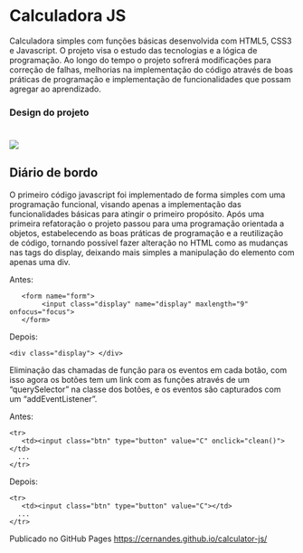 # Calculadora JS
Calculadora simples com funções básicas desenvolvida com HTML5, CSS3 e Javascript. O projeto visa o estudo das tecnologias e a lógica de programação. 
Ao longo do tempo o projeto sofrerá modificações para correção de falhas, melhorias na implementação do código através de boas práticas de programação e implementação de funcionalidades que possam agregar ao aprendizado.
### Design do projeto
# ![](/img/calculadora.png)
## Diário de bordo
O primeiro código javascript foi implementado de forma simples com uma programação funcional, visando apenas a implementação das funcionalidades básicas para atingir o primeiro propósito.
Após uma primeira refatoração o projeto passou para uma programação orientada a objetos, estabelecendo as boas práticas de programação e a reutilização de código, tornando possível fazer alteração no HTML como as mudanças nas tags do display, deixando mais simples a manipulação do elemento com apenas uma div.

Antes:
```
   <form name="form">
        <input class="display" name="display" maxlength="9" onfocus="focus">
   </form>
 ``` 
Depois:
~~~
<div class="display"> </div>
~~~
Eliminação das chamadas de função para os eventos em cada botão, com isso agora os botões tem um link com as funções através de um “querySelector” na classe dos botões, e os eventos são capturados com um “addEventListener”.

Antes:
~~~ 
<tr>
   <td><input class="btn" type="button" value="C" onclick="clean()"></td>
  ...
</tr>
~~~
Depois:
~~~ 
<tr>
   <td><input class="btn" type="button" value="C"></td>
  ...
</tr>     
~~~
Publicado no GitHub Pages https://cernandes.github.io/calculator-js/
